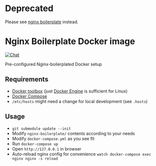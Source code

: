 # Deprecated

Please see [nginx boilerplate](https://github.com/nginx-boilerplate/nginx-boilerplate) instead.







# Nginx Boilerplate Docker image

[![Chat](https://img.shields.io/gitter/room/gitterHQ/gitter.svg)](https://gitter.im/nginx-boilerplate/nginx-boilerplate-docker)

Pre-configured Nginx-boilerplated Docker setup

## Requirements
 * [Docker toolbox](https://www.docker.com/docker-toolbox) (just [Docker Engine](https://www.docker.com/docker-engine) is sufficient for Linux) 
 * [Docker Compose](https://docs.docker.com/compose/install/)
 * `/etc/hosts` might need a change for local development (see `.hosts`) 

## Usage
 * `git submodule update --init`
 * Modify `nginx-boilerplate/` contents according to your needs
 * Modify `docker-compose.yml` as you see fit
 * Run `docker-compose up`
 * Open `http://127.0.0.1` in browser
 * Auto-reload nginx config for convenience `watch docker-compose exec nginx nginx -s reload`
